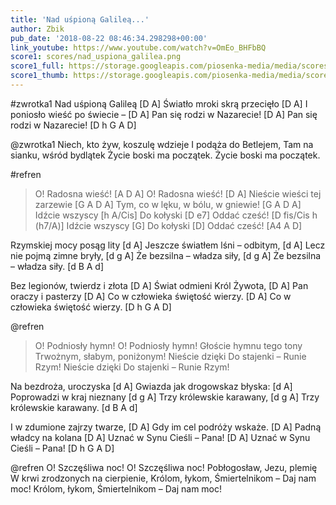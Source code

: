 ```yaml
---
title: 'Nad uśpioną Galileą...'
author: Zbik
pub_date: '2018-08-22 08:46:34.298298+00:00'
link_youtube: https://www.youtube.com/watch?v=OmEo_BHFbBQ
score1: scores/nad_uspiona_galilea.png
score1_full: https://storage.googleapis.com/piosenka-media/media/scores/nad_uspiona_galilea.png
score1_thumb: https://storage.googleapis.com/piosenka-media/media/scores/nad_uspiona_galilea.png.180x0_q85_upscale.png
---
```


#zwrotka1
Nad uśpioną Galileą [D A]
Światło mroki skrą przecięło [D A]
I poniosło wieść po świecie – [D A]
Pan się rodzi w Nazarecie! [D A]
Pan się rodzi w Nazarecie! [D h G A D]

@zwrotka1
Niech, kto żyw, koszulę wdzieje 
I podąża do Betlejem,
Tam na sianku, wśród bydlątek
Życie boski ma początek.
Życie boski ma początek.

#refren
>O! Radosna wieść! [A D A]
>O! Radosna wieść! [D A]
>Nieście wieści tej zarzewie [G A D A]
>Tym, co w lęku, w bólu, w gniewie! [G A D A]
>Idźcie wszyscy [h A/Cis]
>Do kołyski [D e7]
>Oddać cześć! [D fis/Cis h (h7/A)]
>Idźcie wszyscy [G]
>Do kołyski [D]
>Oddać cześć! [A4 A D]

Rzymskiej mocy posąg lity [d A]
Jeszcze światłem lśni – odbitym, [d A]
Lecz nie pojmą zimne bryły, [d g A]
Że bezsilna – władza siły, [d g A]
Że bezsilna – władza siły. [d B A d]

Bez legionów, twierdz i złota [D A]
Świat odmieni Król Żywota, [D A]
Pan oraczy i pasterzy [D A]
Co w człowieka świętość wierzy. [D A]
Co w człowieka świętość wierzy. [D h G A D]

@refren
>O! Podniosły hymn!
>O! Podniosły hymn!
>Głoście hymnu tego tony
>Trwożnym, słabym, poniżonym!
>Nieście dzięki
>Do stajenki –
>Runie Rzym!
>Nieście dzięki
>Do stajenki –
>Runie Rzym!

Na bezdroża, uroczyska [d A]
Gwiazda jak drogowskaz błyska: [d A]
Poprowadzi w kraj nieznany [d g A]
Trzy królewskie karawany, [d g A]
Trzy królewskie karawany. [d B A d]

I w zdumione zajrzy twarze, [D A]
Gdy im cel podróży wskaże. [D A]
Padną władcy na kolana [D A]
Uznać w Synu Cieśli – Pana! [D A]
Uznać w Synu Cieśli – Pana! [D h G A D]

@refren
O! Szczęśliwa noc!
O! Szczęśliwa noc!
Pobłogosław, Jezu, plemię
W krwi zrodzonych na cierpienie,
Królom, łykom,
Śmiertelnikom –
Daj nam moc!
Królom, łykom,
Śmiertelnikom –
Daj nam moc!